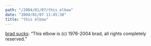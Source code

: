 ```yaml
---
path: "/2004/01/07/this_elbow" 
date: "2004/01/07 11:45:30" 
title: "this elbow" 
---
```

<p><a href="http://www.bradsucks.net/archives/000388.php">brad sucks</a>: <q>This elbow is (c) 1976-2004 brad, all rights completely reserved.</q></p>